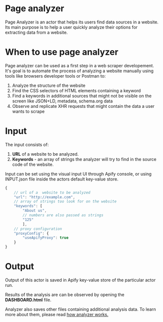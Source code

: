 # Page analyzer
Page Analyzer is an actor that helps its users find data sources in a website. Its main purpose is to help a user quickly analyze their options for extracting data from a website.


# When to use page analyzer
Page analyzer can be used as a first step in a web scraper developement. It's goal is to automate the process of analyzing a website manually using tools like browsers developer tools or Postman to:
1. Analyze the structure of the website
2. Find the CSS selectors of HTML elements containing a keyword
3. Find a keywords in additional sources that might not be visible on the screen like JSON+LD, metadata, schema.org data
4. Observe and replicate XHR requests that might contain the data a user wants to scrape 


# Input
The input consists of:
1. <strong>URL</strong> of a website to be analyzed.
2. <strong>Keywords</strong> - an array of strings the analyzer will try to find in the source code of the website.

Input can be set using the visual input UI through Apify console, or using INPUT.json file inside the actors default key-value store.
```javascript
{
    // url of a  website to be analyzed
    "url": "http://example.com",
    // array of strings too look for on the website
    "keywords": [
        "About us",
        // numbers are also passed as strings
        "125"
        ],
    // proxy configuration
    "proxyConfig": {
        "useApifyProxy": true
    }
}
```


# Output

Output of this actor is saved in Apify key-value store of the particular actor run.

Results of the analysis are can be observed by opening the __DASHBOARD.html__ file.

Analyzer also saves other files containing additional analysis data. To learn more about them, please read [how analyzer works.](./docs/analysis.md)

<!-- # How to use 
1. Navigate to the website you would like to scrape. 
2. Copy the data you would like to scrape. 
3. A -->